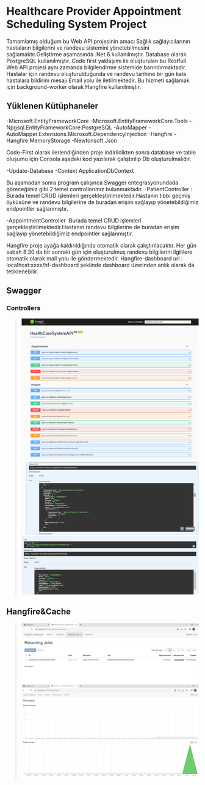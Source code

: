 ﻿# Healthcare Provider Appointment Scheduling System Project

Tamamlamış olduğum bu Web API projesinin amacı Sağlık sağlayıcılarının hastaların bilgilerini ve randevu sistemini yönetebilmesini sağlamaktır.Geliştirme aşamasında .Net 6 kullanılmıştır.
Database olarak PostgreSQL kullanılmıştır. Code first yaklaşımı ile oluşturulan bu Restfull Web API projesi aynı zamanda bilgilendirme sistemide barındırmaktadır. Hastalar için randevu oluşturulduğunda ve
randevu tarihine bir gün kala hastalara bildirim mesajı Email yolu ile iletilmektedir. Bu hizmeti sağlamak için background-worker olarak Hangfire kullanılmıştır.

## Yüklenen Kütüphaneler
-Microsoft.EntityFrameworkCore
-Microsoft.EntityFrameworkCore.Tools
-Npgsql.EntityFrameworkCore.PostgreSQL
-AutoMapper
-AutoMapper.Extensions.Microsoft.DependencyInjection
-Hangfire
-Hangfire.MemoryStorage
-Newtonsoft.Json

Code-First olarak ilerlendiğinden proje indirildikten sonra database ve table oluşumu için Consola aşadaki kod yazılarak çalıştırılıp Db oluşturulmalıdır.

-Update-Database -Context ApplicationDbContext

Bu aşamadan sonra program çalışınca Swagger entegrasyonundada göreceğimiz gibi 2 temel controllorımız bulunmaktadır.
-PatientController : Burada temel CRUD işlemleri gerçekleştirilmektedir.Hastanın tıbbı geçmiş öyküsüne ve randevu bilgilerine de buradan erişim sağlayıp 
yönetebildiğimiz endpointler sağlanmıştır.

-AppointmentController :Burada temel CRUD işlemleri gerçekleştirilmektedir.Hastanın randevu bilgilerine de buradan erişim sağlayıp yönetebildiğimiz endpointler sağlanmıştır.

Hangfire proje ayağa kaldırıldığında otomatik olarak çalıştırılacaktır. Her gün sabah 8.30 da bir sonraki gün için oluşturulmuş randevu bilgilerini ilgililere otomatik olarak mail yolu ile göndermektedir.
Hangfire-dashboard url : localhost:xxxx/hf-dashboard şeklinde dashboard üzerinden anlık olarak da tetiklenebilir.

## Swagger

### Controllers

><img src="https://github.com/burcMnt/PatientManagementAndAppointmentSystem_GF/blob/master/PatientManagementAndAppointmentSystem_GF/Images/swgr1.png"/>
><img src="https://github.com/burcMnt/PatientManagementAndAppointmentSystem_GF/blob/master/PatientManagementAndAppointmentSystem_GF/Images/swgr2.png"/>
><img src="https://github.com/burcMnt/PatientManagementAndAppointmentSystem_GF/blob/master/PatientManagementAndAppointmentSystem_GF/Images/swgr3.png"/>

## Hangfire&Cache

><img src="https://github.com/burcMnt/PatientManagementAndAppointmentSystem_GF/blob/master/PatientManagementAndAppointmentSystem_GF/Images/hf1.png"/>
><img src="https://github.com/burcMnt/PatientManagementAndAppointmentSystem_GF/blob/master/PatientManagementAndAppointmentSystem_GF/Images/hf2.png"/>